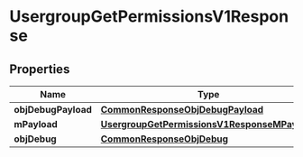 
# UsergroupGetPermissionsV1Response

## Properties
Name | Type | Description | Notes
------------ | ------------- | ------------- | -------------
**objDebugPayload** | [**CommonResponseObjDebugPayload**](CommonResponseObjDebugPayload.md) |  | 
**mPayload** | [**UsergroupGetPermissionsV1ResponseMPayload**](UsergroupGetPermissionsV1ResponseMPayload.md) |  | 
**objDebug** | [**CommonResponseObjDebug**](CommonResponseObjDebug.md) |  |  [optional]



